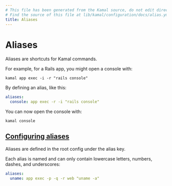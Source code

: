 ```yaml
---
# This file has been generated from the Kamal source, do not edit directly.
# Find the source of this file at lib/kamal/configuration/docs/alias.yml in the Kamal repository.
title: Aliases
---
```


# Aliases

Aliases are shortcuts for Kamal commands.

For example, for a Rails app, you might open a console with:

```shell
kamal app exec -i -r "rails console"
```

By defining an alias, like this:

```yaml
aliases:
  console: app exec -r -i "rails console"
```

You can now open the console with:

```shell
kamal console
```

## [Configuring aliases](#configuring-aliases)

Aliases are defined in the root config under the alias key.

Each alias is named and can only contain lowercase letters, numbers, dashes, and underscores:

```yaml
aliases:
  uname: app exec -p -q -r web "uname -a"
```
